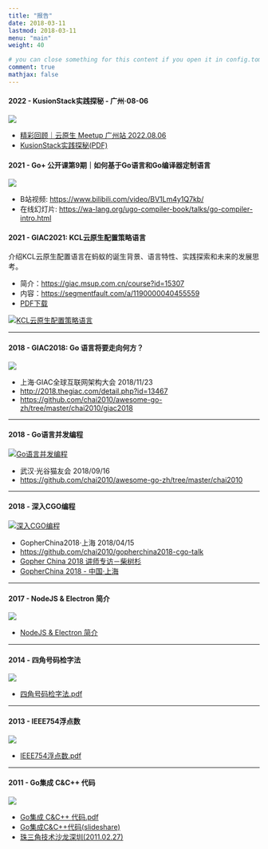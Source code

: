 ```yaml
---
title: "报告"
date: 2018-03-11
lastmod: 2018-03-11
menu: "main"
weight: 40

# you can close something for this content if you open it in config.toml.
comment: true
mathjax: false
---
```


#### 2022 - KusionStack实践探秘 - 广州·08-06


[![](/images/talks-kusion-gz2022.png)](http://chai2010.cn/static-public/talks/KusionStack-talk-2022-08-06-gz.pdf)

- [精彩回顾｜云原生 Meetup 广州站 2022.08.06](https://mp.weixin.qq.com/s/XgU8GRy2kaykunoZWj5asQ)
- [KusionStack实践探秘(PDF)](http://chai2010.cn/static-public/talks/KusionStack-talk-2022-08-06-gz.pdf)


#### 2021 - Go+ 公开课第9期｜如何基于Go语言和Go编译器定制语言

[![](/images/talks-go+2021.png)](https://www.bilibili.com/video/BV1Lm4y1Q7kb)


- B站视频: https://www.bilibili.com/video/BV1Lm4y1Q7kb/
- 在线幻灯片: https://wa-lang.org/ugo-compiler-book/talks/go-compiler-intro.html

#### 2021 - GIAC2021: KCL云原生配置策略语言

介绍KCL云原生配置语言在蚂蚁的诞生背景、语言特性、实践探索和未来的发展思考。

- 简介：https://giac.msup.com.cn/course?id=15307
- 内容：https://segmentfault.com/a/1190000040455559
- [PDF下载](https://gw.alipayobjects.com/os/bmw-prod/2cb0c283-5f24-485e-b635-b6efac887eba.pdf)

[![KCL云原生配置策略语言](/images/talks-giac2021.png)](https://gw.alipayobjects.com/os/bmw-prod/2cb0c283-5f24-485e-b635-b6efac887eba.pdf)

----------

#### 2018 - GIAC2018: Go 语言将要走向何方？

[![](/images/talks-giac2018.png)](http://chai2010.cn/static-public/talks/giac2018-go-talk.pdf)

- 上海·GIAC全球互联网架构大会 2018/11/23
- http://2018.thegiac.com/detail.php?id=13467
- https://github.com/chai2010/awesome-go-zh/tree/master/chai2010/giac2018


----------

#### 2018 - Go语言并发编程

[![Go语言并发编程](/images/chai2010-golang-concurrency.png)](https://talks.godoc.org/github.com/chai2010/awesome-go-zh/chai2010/chai2010-golang-concurrency.slide)

- 武汉·光谷猫友会 2018/09/16
- https://github.com/chai2010/awesome-go-zh/tree/master/chai2010

----------

#### 2018 - 深入CGO编程

[![深入CGO编程](/images/gopherchina2018-chai2010-cgo.jpg)](https://chai2010.github.io/gopherchina2018-cgo-talk/)

- GopherChina2018·上海 2018/04/15
- https://github.com/chai2010/gopherchina2018-cgo-talk
- [Gopher China 2018 讲师专访－柴树杉](/post/gopherchina/gopherchina2018-chai2010/)
- [GopherChina 2018 - 中国·上海](http://2018.gopherchina.org)

----------


#### 2017 - NodeJS & Electron 简介

[![](/images/talks-nodejs.jpg)](http://chai2010.cn/static-public/talks/nodejs)

- [NodeJS & Electron 简介](http://chai2010.cn/static-public/talks/nodejs)

----------

#### 2014 - 四角号码检字法

[![](/images/talks-4c.jpg)](http://chai2010.cn/static-public/talks/im4c.pdf)

- [四角号码检字法.pdf](http://chai2010.cn/static-public/talks/im4c.pdf)

----------

#### 2013 - IEEE754浮点数

[![](/images/talks-ieee754.jpg)](http://chai2010.cn/static-public/talks/ieee754.pdf)

- [IEEE754浮点数.pdf](http://chai2010.cn/static-public/talks/ieee754.pdf)

----------

#### 2011 - Go集成 C&C++ 代码

[![](/images/talks-cgo-sz2011.png)](http://chai2010.cn/static-public/talks/cgo-sz2011.pdf)

- [Go集成 C&C++ 代码.pdf](http://chai2010.cn/static-public/talks/cgo-sz2011.pdf)
- [Go集成C&C++代码(slideshare)](https://www.slideshare.net/yashi88/gocc)
- [珠三角技术沙龙深圳(2011.02.27)](https://www.flickr.com/photos/yashi88/sets/72157626155161952/with/5482309510/)
